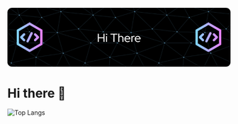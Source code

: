 ![Header](https://github.com/rifqidaiva/rifqidaiva/blob/main/assets/github_header.png)

# Hi there 👋

![Top Langs](https://github-readme-stats.vercel.app/api/top-langs/?username=rifqidaiva&layout=donut-vertical&theme=transparent)
